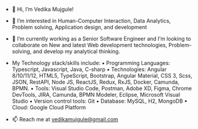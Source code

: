 - 👋 Hi, I’m Vedika Mujgule! 
- 👀 I’m interested in Human-Computer Interaction, Data Analytics, Problem solving, Application design, and development
- 🌱 I’m currently working as a Senior Software Engineer and I’m looking to collaborate on New and latest Web development technologies, Problem-solving, and develop my analytical thinking. 
- My Technology stack/skills include:
▪ Programming Languages: Typescript, Javascript, Java, C-sharp
▪ Technologies: Angular 8/10/11/12, HTML5, TypeScript, Bootstrap, Angular Material, CSS 3, Scss, JSON, RestAPI, Node JS, ReactJS, Redux, RxJS, Docker, Camunda, BPMN.
▪ Tools: Visual Studio Code, Postman, Adobe XD, Figma, Chrome DevTools, JIRA, Camunda, BPMN Modeler, Eclipse, Microsoft Visual Studio
▪ Version control tools: Git
▪ Database: MySQL, H2, MongoDB
▪ Cloud: Google Cloud Platform

- 📫 Reach me at vedikamujgule@gmail.com

<!---
vedikamujgule/vedikamujgule is a ✨ special ✨ repository because its `README.md` (this file) appears on your GitHub profile.
You can click the Preview link to take a look at your changes.
--->
